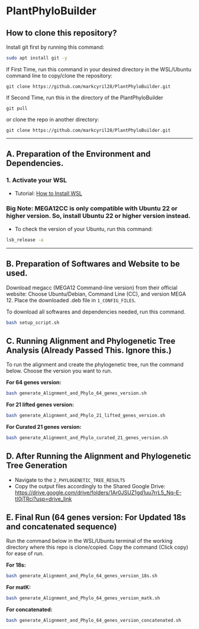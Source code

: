 # PlantPhyloBuilder 

## How to clone this repository? 
Install git first by running this command: 
```bash 
sudo apt install git -y
```

If First Time, run this command in your desired directory in the WSL/Ubuntu command line to copy/clone the repository: 
```
git clone https://github.com/markcyril28/PlantPhyloBuilder.git
```

If Second Time, run this in the directory of the PlantPhyloBuilder
```
git pull
```
or clone the repo in another directory:
```
git clone https://github.com/markcyril28/PlantPhyloBuilder.git
```

---

## A. Preparation of the Environment and Dependencies.
### 1. Activate your WSL

- Tutorial: [How to Install WSL](https://www.youtube.com/watch?v=5RTSlby-l9w)  
### **Big Note:** MEGA12CC is only compatible with **Ubuntu 22 or higher version**. So, install **Ubuntu 22 or higher version** instead.
- To check the version of your Ubuntu, run this command: 
```bash
lsb_release -a
```

---

## B. Preparation of Softwares and Website to be used. 

Download megacc (MEGA12 Command-line version) from their official website:
   Choose Ubuntu/Debian, Command Line (CC), and version MEGA 12.
   Place the downloaded .deb file in ```1_CONFIG_FILES```.

To download all softwares and dependencies needed, run this command. 
```bash 
bash setup_script.sh
```

## C. Running Alignment and Phylogenetic Tree Analysis (Already Passed This. Ignore this.)  

To run the alignment and create the phylogenetic tree, run the command below. 
Choose the version you want to run. 

**For 64 genes version:**
```bash 
bash generate_Alignment_and_Phylo_64_genes_version.sh 
```

**For 21 lifted genes version:**
```bash 
bash generate_Alignment_and_Phylo_21_lifted_genes_version.sh 
```

**For Curated 21 genes version:**
```bash 
bash generate_Alignment_and_Phylo_curated_21_genes_version.sh 
```

## D. After Running the Alignment and Phylogenetic Tree Generation 

- Navigate to the ```2_PHYLOGENETIC_TREE_RESULTS```
- Copy the output files accordingly to the Shared Google Drive: https://drive.google.com/drive/folders/1Ar0JSUZ1gd1uu7rrL5_Nq-E-tI0jTRci?usp=drive_link

## E. Final Run (64 genes version: For Updated 18s and concatenated sequence)

Run the command below in the WSL/Ubuntu terminal of the working directory where this repo is clone/copied. Copy the command (Click copy) for ease of run. 

**For 18s:**
```bash 
bash generate_Alignment_and_Phylo_64_genes_version_18s.sh 
```

**For matK:**
```bash 
bash generate_Alignment_and_Phylo_64_genes_version_matk.sh 
```

**For concatenated:**
```bash 
bash generate_Alignment_and_Phylo_64_genes_version_concatenated.sh 
```
